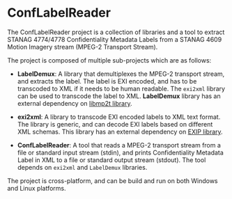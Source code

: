 # ConfLabelReader
The ConfLabelReader project is a collection of libraries and a tool to extract 
STANAG 4774/4778 Confidentiality Metadata Labels from a STANAG 4609 Motion
Imagery stream (MPEG-2 Transport Stream).

The project is composed of multiple sub-projects which are as follows:

* __LabelDemux__: A library that demultiplexes the MPEG-2 transport stream, and 
extracts the label.  The label is EXI encoded, and has to be transcoded to XML
if it needs to be human readable.  The `exi2xml` library can be used to transcode
the label to XML.  __LabelDemux__ library has an external dependency on 
[libmp2t library](https://github.com/jimcavoy/mp2tp).

* __exi2xml__: A library to transcode EXI encoded labels to XML text format.  The library is
generic, and can decode EXI labels based on different XML schemas.  This library has 
an external dependency on [EXIP library](https://github.com/rwl/exip).

* __ConfLabelReader__: A tool that reads a MPEG-2 transport stream from a file or standard input stream (stdin), and
prints Confidentiality Metadata Label in XML to a file or standard output stream (stdout).  The tool  
depends on `exi2xml` and `LabelDemux` libraries.

The project is cross-platform, and can be build and run on both Windows and
Linux platforms.
